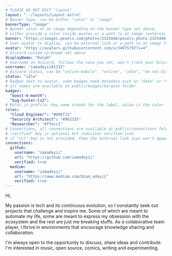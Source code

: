 ```yaml
---
# PLEASE DO NOT EDIT "layout"
layout: "../layouts/Layout.astro"
# Banner type, can be either "color" or "image"
bannerType: "image"
# Banner color or an image depending on the banner type set above,
# either provide a color inside quotes or a path to an image (external links are supported)
banner: "https://images.pexels.com/photos/2325446/pexels-photo-2325446.jpeg?auto=compress&cs=tinysrgb&w=1260&h=750&dpr=2"
# User avatar to display, can be external link or a path to an image from public folder
avatar: "https://avatars.githubusercontent.com/u/34075797?v=4"
# Discord custom nickname set above
displayName: "RalpH"
# Username on discord, follows the case you set, won't track your Discord account
username: "iamadeyii#1315"
# Discord status, can be "online-mobile", "online", "idle", "do-not-disturb", "invisible" or "streaming"
status: "idle"
# Badges next to avatar, some badges need metadata such as "date" or "username"
# all names are available at public/badges/margins folder
badges:
  "boost-6-month":
  "bug-hunter-lv2":
# Roles in profile: Key name stands for the label, value is the color
roles:
  "Cloud Engineer": "#006f72"
  "Security Architect": "#9b2335"
  "Researcher": "#ffecc1"
# Connections, all connections are available at public/connections folder
# "verified" key is optional but indicates verified icon
# if "url" key is not provided, then the external link icon won't appear
connections:
  github:
    username: "iamadeyii"
    url: "https://github.com/iamadeyii"
    verified: true
  medium:
    username: "iamadeyii"
    url: "https://www.medium.com/@iam_adeyii"
    verified: true
---
```


<!-- Your About Me section -->

Hi, 
 
My passion is tech and its continuous evolution, so  I constantly seek out projects that challenge and inspire me. Some of which are meant to automate my life, some are meant to express my obsession with the ecosystem and the rest are just me breaking stuffs. As a collaborative team player, I thrive in environments that encourage knowledge sharing and collaboration.

I'm always open to the opportunity to discuss, share ideas and contribute. I'm interested in music, open source, comics, writing and experimenting.
